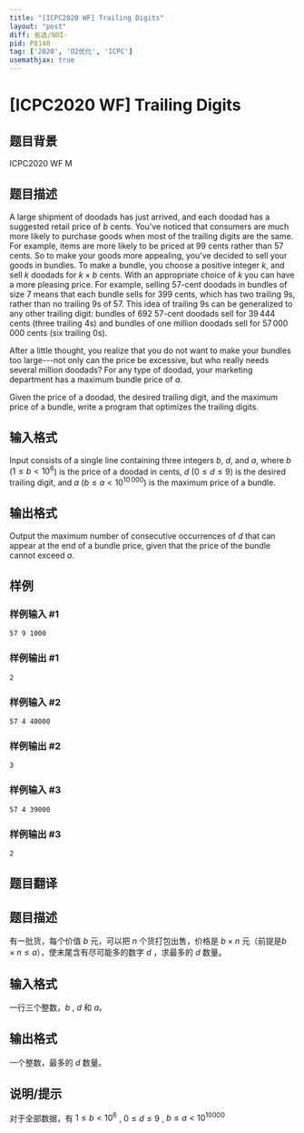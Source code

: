 ```yaml
---
title: "[ICPC2020 WF] Trailing Digits"
layout: "post"
diff: 省选/NOI-
pid: P8140
tag: ['2020', 'O2优化', 'ICPC']
usemathjax: true
---
```


# [ICPC2020 WF] Trailing Digits
## 题目背景

ICPC2020 WF M
## 题目描述

A large shipment of doodads has just arrived, and each doodad has a suggested retail price of $b$ cents. You've noticed that consumers are much more likely to purchase goods when most of the trailing digits are the same. For example, items are more likely to be priced at $99$ cents rather than $57$ cents. So to make your goods more appealing, you've decided to sell your goods in bundles. To make a bundle, you choose a positive integer $k$, and sell $k$ doodads for $k \times b$ cents. With an appropriate choice of $k$ you can have a more pleasing price. For example, selling $57$-cent doodads in bundles of size $7$ means that each bundle sells for $399$ cents, which has two trailing $9$s, rather than no trailing $9$s of $57$. This idea of trailing $9$s can be generalized to any other trailing digit: bundles of $692$ $57$-cent doodads sell for $39\,444$ cents (three trailing $4$s) and bundles of one million doodads sell for $57\,000\,000$ cents (six trailing $0$s).

After a little thought, you realize that you do not want to make your bundles too large---not only can the price be excessive, but who really needs several million doodads? For any type of doodad, your marketing department has a maximum bundle price of $a$.

Given the price of a doodad, the desired trailing digit, and the maximum price of a bundle, write a program that optimizes the trailing digits.
## 输入格式

Input consists of a single line containing three integers $b$, $d$, and $a$, where $b$ ($1 \leq b < 10^{6}$) is the price of a doodad in cents, $d$ ($0 \leq d \leq 9$) is the desired trailing digit, and $a$ ($b \leq a < 10^{10\,000}$) is the maximum price of a bundle.
## 输出格式

Output the maximum number of consecutive occurrences of $d$ that can appear at the end of a bundle price, given that the price of the bundle cannot exceed $a$.
## 样例

### 样例输入 #1
```
57 9 1000
```
### 样例输出 #1
```
2
```
### 样例输入 #2
```
57 4 40000
```
### 样例输出 #2
```
3
```
### 样例输入 #3
```
57 4 39000
```
### 样例输出 #3
```
2
```
## 题目翻译

## 题目描述
有一批货，每个价值 $b$ 元，可以把 $n$ 个货打包出售，价格是 $b \times n$ 元（前提是$b \times n\le a$），使末尾含有尽可能多的数字 $d$ ，求最多的 $d$ 数量。
## 输入格式
一行三个整数，$b$ , $d$ 和 $a$。
## 输出格式
一个整数，最多的 $d$ 数量。
## 说明/提示
对于全部数据，有 $1 \le b < 10^6$ , $0 \le d \le 9$ , $b \le a < 10^{10000}$
